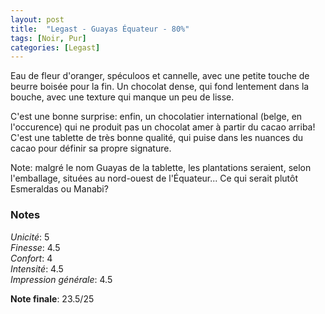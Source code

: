 ```yaml
---
layout: post
title:  "Legast - Guayas Équateur - 80%"
tags: [Noir, Pur] 
categories: [Legast]
---
```


Eau de fleur d'oranger, spéculoos et cannelle, avec une petite touche de beurre boisée pour la fin. Un chocolat dense, qui fond lentement dans la bouche, avec une texture qui manque un peu de lisse.

C'est une bonne surprise: enfin, un chocolatier international (belge, en l'occurence) qui ne produit pas un chocolat amer à partir du cacao arriba! C'est une tablette de très bonne qualité, qui puise dans les nuances du cacao pour définir sa propre signature.

Note: malgré le nom Guayas de la tablette, les plantations seraient, selon l'emballage, situées au nord-ouest de l'Équateur... Ce qui serait plutôt Esmeraldas ou Manabi?


### Notes

_Unicité_: 5  
_Finesse_: 4.5  
_Confort_: 4  
_Intensité_: 4.5  
_Impression générale_: 4.5

**Note finale**: 23.5/25